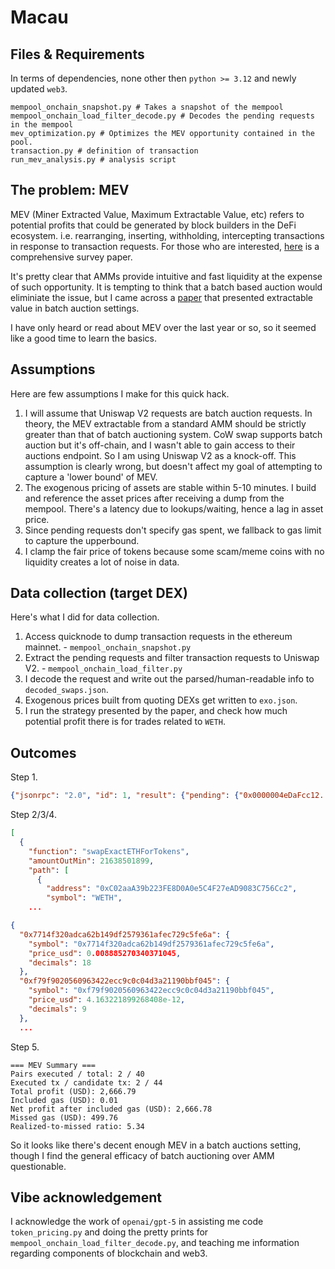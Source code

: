 # Macau

## Files & Requirements
In terms of dependencies, none other then `python >= 3.12` and newly updated `web3`.

```
mempool_onchain_snapshot.py # Takes a snapshot of the mempool
mempool_onchain_load_filter_decode.py # Decodes the pending requests in the mempool
mev_optimization.py # Optimizes the MEV opportunity contained in the pool.
transaction.py # definition of transaction
run_mev_analysis.py # analysis script
```

## The problem: MEV
MEV (Miner Extracted Value, Maximum Extractable Value, etc) refers to potential profits that could be generated by block builders in the DeFi ecosystem. i.e. rearranging, inserting, withholding, intercepting transactions in response to transaction requests. For those who are interested, [here](https://arxiv.org/abs/2411.03327) is a comprehensive survey paper.

It's pretty clear that AMMs provide intuitive and fast liquidity at the expense of such opportunity. It is tempting to think that a batch based auction would eliminiate the issue, but I came across a [paper](https://dl.acm.org/doi/10.1145/3736252.3742581) that presented extractable value in batch auction settings.

I have only heard or read about MEV over the last year or so, so it seemed like a good time to learn the basics.

## Assumptions
Here are few assumptions I make for this quick hack.

1. I will assume that Uniswap V2 requests are batch auction requests. In theory, the MEV extractable from a standard AMM should be strictly greater than that of batch auctioning system. CoW swap supports batch auction but it's off-chain, and I wasn't able to gain access to their auctions endpoint. So I am using Uniswap V2 as a knock-off. This assumption is clearly wrong, but doesn't affect my goal of attempting to capture a 'lower bound' of MEV.
2. The exogenous pricing of assets are stable within 5-10 minutes. I build and reference the asset prices after receiving a dump from the mempool. There's a latency due to lookups/waiting, hence a lag in asset price.
3. Since pending requests don't specify gas spent, we fallback to gas limit to capture the upperbound.
4. I clamp the fair price of tokens because some scam/meme coins with no liquidity creates a lot of noise in data.

## Data collection (target DEX)
Here's what I did for data collection.
1. Access quicknode to dump transaction requests in the ethereum mainnet. - `mempool_onchain_snapshot.py`
2. Extract the pending requests and filter transaction requests to Uniswap V2. - `mempool_onchain_load_filter.py`
3. I decode the request and write out the parsed/human-readable info to `decoded_swaps.json`.
4. Exogenous prices built from quoting DEXs get written to `exo.json`.
5. I run the strategy presented by the paper, and check how much potential profit there is for trades related to `WETH`.

## Outcomes
Step 1.
```json
{"jsonrpc": "2.0", "id": 1, "result": {"pending": {"0x0000004eDaFcc12...
```

Step 2/3/4.
```json
[
  {
    "function": "swapExactETHForTokens",
    "amountOutMin": 21638501899,
    "path": [
      {
        "address": "0xC02aaA39b223FE8D0A0e5C4F27eAD9083C756Cc2",
        "symbol": "WETH",
    ...
```
```json
{
  "0x7714f320adca62b149df2579361afec729c5fe6a": {
    "symbol": "0x7714f320adca62b149df2579361afec729c5fe6a",
    "price_usd": 0.008885270340371045,
    "decimals": 18
  },
  "0xf79f9020560963422ecc9c0c04d3a21190bbf045": {
    "symbol": "0xf79f9020560963422ecc9c0c04d3a21190bbf045",
    "price_usd": 4.163221899268408e-12,
    "decimals": 9
  },
  ...
```

Step 5.

```
=== MEV Summary ===
Pairs executed / total: 2 / 40
Executed tx / candidate tx: 2 / 44
Total profit (USD): 2,666.79
Included gas (USD): 0.01
Net profit after included gas (USD): 2,666.78
Missed gas (USD): 499.76
Realized-to-missed ratio: 5.34
```

So it looks like there's decent enough MEV in a batch auctions setting, though I find the general efficacy of batch auctioning over AMM questionable.

## Vibe acknowledgement

I acknowledge the work of `openai/gpt-5` in assisting me code `token_pricing.py` and doing the pretty prints for `mempool_onchain_load_filter_decode.py`, and teaching me information regarding components of blockchain and web3.
